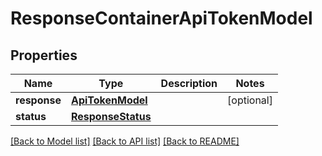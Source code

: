 # ResponseContainerApiTokenModel

## Properties
Name | Type | Description | Notes
------------ | ------------- | ------------- | -------------
**response** | [**ApiTokenModel**](ApiTokenModel.md) |  | [optional] 
**status** | [**ResponseStatus**](ResponseStatus.md) |  | 

[[Back to Model list]](../README.md#documentation-for-models) [[Back to API list]](../README.md#documentation-for-api-endpoints) [[Back to README]](../README.md)


